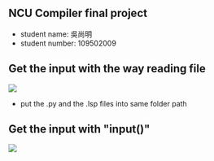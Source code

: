 ## NCU Compiler final project
- student name: 吳尚明
- student number: 109502009 


## Get the input with the way reading file
![](https://i.imgur.com/1BSpBPn.png)
- put the .py and the .lsp files into same folder path
## Get the input with "input()"
![](https://i.imgur.com/QRkgPmX.png)
